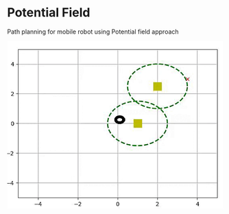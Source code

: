 # Potential Field
Path planning for mobile robot using Potential field approach

<img src="https://github.com/dhilanIM/Gifs/blob/main/potential_field.gif" width="640" alt="pot pic">

